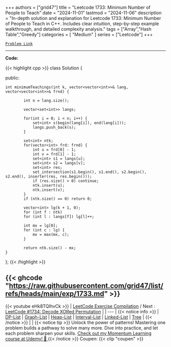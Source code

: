 
+++
authors = ["grid47"]
title = "Leetcode 1733: Minimum Number of People to Teach"
date = "2024-11-01"
lastmod = "2024-11-06"
description = "In-depth solution and explanation for Leetcode 1733: Minimum Number of People to Teach in C++. Includes clear intuition, step-by-step example walkthrough, and detailed complexity analysis."
tags = ["Array","Hash Table","Greedy"]
categories = [
    "Medium"
]
series = ["Leetcode"]
+++



[`Problem Link`](https://leetcode.com/problems/minimum-number-of-people-to-teach/description/)

---
**Code:**

{{< highlight cpp >}}
class Solution {

public:

    int minimumTeachings(int k, vector<vector<int>>& lang, vector<vector<int>>& frnd) {
        
			int n = lang.size();

			vector<set<int>> langs;

			for(int i = 0; i < n; i++) {
				set<int> s(begin(lang[i]), end(lang[i]));
				langs.push_back(s);
			}

			set<int> ntk;
			for(vector<int> frd: frnd) {
				int u = frd[0] - 1;
				int v = frd[1] - 1;
				set<int> s1 = langs[u];
				set<int> s2 = langs[v];				
				set<int> res;
				set_intersection(s1.begin(), s1.end(), s2.begin(), s2.end(), inserter(res, res.begin()));
				if (res.size() > 0) continue;
				ntk.insert(u);
				ntk.insert(v);
			}
            if (ntk.size() == 0) return 0;
        
            vector<int> lg(k + 1, 0);
			for (int f : ntk)
            for (int l : langs[f]) lg[l]++;
        
            int mx = lg[0];
            for (int c : lg) {
                mx = max(mx, c);
            }
        
			return ntk.size() - mx;
    }

};
{{< /highlight >}}

{{< ghcode "https://raw.githubusercontent.com/grid47/list/refs/heads/main/exp/1733.md" >}}
---
{{< youtube eHk8TQIhvCk >}}
| [LeetCode Exercise Compilation](https://grid47.xyz/leetcode/) / Next : [LeetCode #1734: Decode XORed Permutation](https://grid47.xyz/posts/leetcode-1733-minimum-number-of-people-to-teach-solution/) |
| --- |
{{< notice info >}}
| [DP-List](https://grid47.xyz/lists/dp/) | [Graph-List](https://grid47.xyz/lists/graph/) | [Heap-List](https://grid47.xyz/lists/heap/) | [Interval-List](https://grid47.xyz/lists/interval/) | [Linked-List](https://grid47.xyz/lists/ll/) | [Tree](https://grid47.xyz/lists/tree/) |
{{< /notice >}}
| |
{{< notice tip >}}
Unlock the power of patterns! Mastering one problem builds a pathway to solve many more. Dive into practice, and let each problem sharpen your skills. [Check out my Momentum Learning course at Udemy! 🚀 ](https://www.udemy.com/course/algorithms-and-data-structures-in-cpp/)
{{< /notice >}}
Coupen: {{< clip "coupen" >}}
